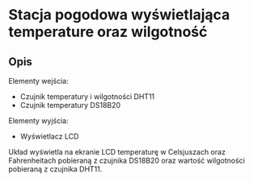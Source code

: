 # Stacja pogodowa wyświetlająca temperature oraz wilgotność

## Opis
Elementy wejścia:
* Czujnik temperatury i wilgotności DHT11
* Czujnik temperatury DS18B20

Elementy wyjścia:
* Wyświetlacz LCD

Układ wyświetla na ekranie LCD temperaturę w Celsjuszach oraz Fahrenheitach pobieraną z czujnika DS18B20 oraz wartość wilgotności pobieraną z czujnika DHT11.
